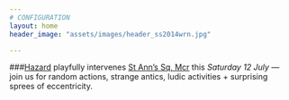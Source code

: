 ```yaml
---
# CONFIGURATION
layout: home
header_image: "assets/images/header_ss2014wrn.jpg"

---
```

###[Hazard](/current/2014-hazard) playfully intervenes [St Ann’s Sq, Mcr](http://bit.ly/1wrGmvW) this *Saturday 12 July* — join us for random actions, strange antics, ludic activities + surprising sprees of eccentricity.
